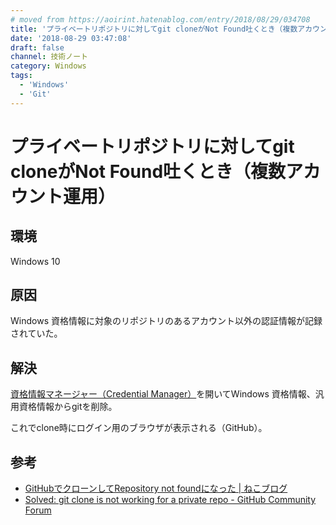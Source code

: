 ```yaml
---
# moved from https://aoirint.hatenablog.com/entry/2018/08/29/034708
title: 'プライベートリポジトリに対してgit cloneがNot Found吐くとき（複数アカウント運用）'
date: '2018-08-29 03:47:08'
draft: false
channel: 技術ノート
category: Windows
tags:
  - 'Windows'
  - 'Git'
---
```

# プライベートリポジトリに対してgit cloneがNot Found吐くとき（複数アカウント運用）

## 環境

Windows 10

## 原因

Windows 資格情報に対象のリポジトリのあるアカウント以外の認証情報が記録されていた。

## 解決

[資格情報マネージャー（Credential Manager）](https://support.microsoft.com/ja-jp/help/4026814/windows-accessing-credential-manager)を開いてWindows 資格情報、汎用資格情報からgitを削除。

これでclone時にログイン用のブラウザが表示される（GitHub）。

## 参考
- [GitHubでクローンしてRepository not foundになった | ねこブログ](https://nekosoftware.wordpress.com/2017/02/19/github%E3%81%A7%E3%82%AF%E3%83%AD%E3%83%BC%E3%83%B3%E3%81%97%E3%81%A6repository-not-found%E3%81%AB%E3%81%AA%E3%81%A3%E3%81%9F/)
- [Solved: git clone is not working for a private repo - GitHub Community Forum](https://github.community/t5/How-to-use-Git-and-GitHub/git-clone-is-not-working-for-a-private-repo/m-p/2513#M810)
